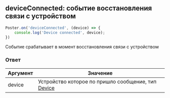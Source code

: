 ## deviceConnected: событие восстановления связи с устройством

```javascript
Poster.on('deviceConnected', (device) => {
	console.log('Device connected', device);
})
```

Событие срабатывает в момент восстановления связи с устройством 

### Ответ

Аргумент | Значение
-------- | --------
device | Устройство которое по пришло сообщение, тип [Device](/docs/v3/pos/types/device)
